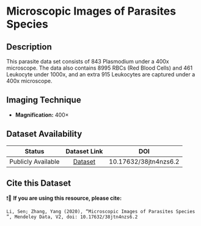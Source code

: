# **Microscopic Images of Parasites Species**  

## **Description**
This parasite data set consists of 843 Plasmodium under a 400x microscope. The data also contains 8995 RBCs (Red Blood Cells) and 461 Leukocyte under 1000x, 
and an extra 915 Leukocytes are captured under a 400x microscope. 



## **Imaging Technique**
+ **Magnification:** 400× 
  

## **Dataset Availability**

|**Status**|**Dataset Link**|**DOI**|
|:---:|:---:|:---:|
|Publicly Available|[Dataset](https://data.mendeley.com/datasets/38jtn4nzs6/2)|10.17632/38jtn4nzs6.2|


## **Cite this Dataset**

❗🛑 **If you are using this resource, please cite:** 

```
Li, Sen; Zhang, Yang (2020), “Microscopic Images of Parasites Species ”, Mendeley Data, V2, doi: 10.17632/38jtn4nzs6.2
```
